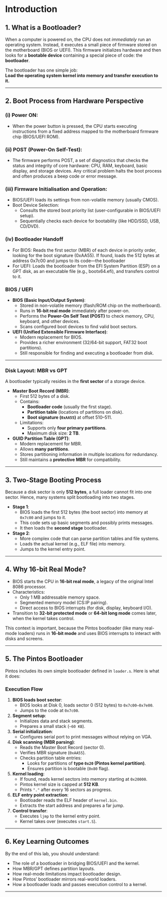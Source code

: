 # Introduction

## 1. What is a Bootloader?

When a computer is powered on, the CPU does not _immediately_ run an operating system. Instead, it executes a small piece of firmware stored on the motherboard (BIOS or UEFI). This firmware initializes hardware and then looks for a **bootable device** containing a special piece of code: the **bootloader**.

The bootloader has one simple job:\
**Load the operating system kernel into memory and transfer execution to it.**

***

## 2. Boot Process from Hardware Perspective

### (i) Power ON:

* When the power button is pressed, the CPU starts executing instructions from a fixed address mapped to the motherboard firmware chip (BIOS/UEFI ROM).

### (ii) POST (Power-On Self-Test):

* The firmware performs POST, a set of diagnostics that checks the status and integrity of core hardware: CPU, RAM, keyboard, basic display, and storage devices. Any critical problem halts the boot process and often produces a beep code or error message.

### (iii) Firmware Initialisation and Operation:

* BIOS/UEFI loads its settings from non-volatile memory (usually CMOS).
* Boot Device Selection:
  * Consults the stored boot priority list (user-configurable in BIOS/UEFI setup).
  * Sequentially checks each device for bootability (like HDD/SSD, USB, CD/DVD).

### (iv) Bootloader Handoff

* For BIOS: Reads the first sector (MBR) of each device in priority order, looking for the boot signature (0xAA55). If found, loads the 512 bytes at address 0x7c00 and jumps to its code—the bootloader
* For UEFI: Loads the bootloader from the EFI System Partition (ESP) on a GPT disk, as an executable file (e.g., bootx64.efi), and transfers control to it.

### BIOS / UEFI

* **BIOS (Basic Input/Output System)**:
  * Stored in non-volatile memory (flash/ROM chip on the motherboard).
  * Runs in **16-bit real mode** immediately after power-on.
  * Performs the **Power-On Self Test (POST)** to check memory, CPU, keyboard, and other devices.
  * Scans configured boot devices to find valid boot sectors.
* **UEFI (Unified Extensible Firmware Interface)**:
  * Modern replacement for BIOS.
  * Provides a richer environment (32/64-bit support, FAT32 boot partitions).
  * Still responsible for finding and executing a bootloader from disk.

***

### Disk Layout: MBR vs GPT

A bootloader typically resides in the **first sector** of a storage device.

* **Master Boot Record (MBR)**:
  * First 512 bytes of a disk.
  * Contains:
    * **Bootloader code** (usually the first stage).
    * **Partition table** (locations of partitions on disk).
    * **Boot signature (`0xAA55`)** at offset 510–511.
  * Limitations:
    * Supports only **four primary partitions**.
    * Maximum disk size: **2 TB**.
* **GUID Partition Table (GPT)**:
  * Modern replacement for MBR.
  * Allows **many partitions**.
  * Stores partitioning information in multiple locations for redundancy.
  * Still maintains a **protective MBR** for compatibility.

***

## 3. Two-Stage Booting Process

Because a disk sector is only **512 bytes**, a full loader cannot fit into one sector. Hence, many systems split bootloading into two stages.

* **Stage 1**:
  * BIOS loads the first 512 bytes (the boot sector) into memory at `0x7c00` and jumps to it.
  * This code sets up basic segments and possibly prints messages.
  * It then loads the **second stage** bootloader.
* **Stage 2**:
  * More complex code that can parse partition tables and file systems.
  * Loads the actual kernel (e.g., ELF file) into memory.
  * Jumps to the kernel entry point.

***

## 4. Why 16-bit Real Mode?

* BIOS starts the CPU in **16-bit real mode**, a legacy of the original Intel 8086 processor.
* Characteristics:
  * Only 1 MB addressable memory space.
  * Segmented memory model (CS:IP pairing).
  * Direct access to BIOS interrupts (for disk, display, keyboard I/O).
* Transition to **32-bit protected mode** or **64-bit long mode** comes later, when the kernel takes control.

This context is important, because the Pintos bootloader (like many real-mode loaders) runs in **16-bit mode** and uses BIOS interrupts to interact with disks and screens.

***

## 5. The Pintos Bootloader

Pintos includes its own simple bootloader defined in `loader.s`. Here is what it does:

### Execution Flow

1. **BIOS loads boot sector**:
   * BIOS looks at Disk 0, loads sector 0 (512 bytes) to `0x7c00–0x7e00`.
   * Jumps to the code at `0x7c00`.
2. **Segment setup**:
   * Initializes data and stack segments.
   * Prepares a small stack (`~60 KB`).
3. **Serial initialization**:
   * Configures serial port to print messages without relying on VGA.
4. **Disk scanning (MBR parsing)**:
   * Reads the Master Boot Record (sector 0).
   * Verifies MBR signature (`0xAA55`).
   * Checks partition table entries:
     * Looks for partitions of **type `0x20` (Pintos kernel partition)**.
     * Ensures partition is bootable (`0x80` flag).
5. **Kernel loading**:
   * If found, reads kernel sectors into memory starting at `0x20000`.
   * Pintos kernel size is capped at **512 KB**.
   * Prints `"."` after every 16 sectors as progress.
6. **ELF entry point extraction**:
   * Bootloader reads the ELF header of `kernel.bin`.
   * Extracts the start address and prepares a far jump.
7. **Control transfer**:
   * Executes `ljmp` to the kernel entry point.
   * Kernel takes over (executes `start.S`).

***

## 6. Key Learning Outcomes

By the end of this lab, you should understand:

* The role of a bootloader in bridging BIOS/UEFI and the kernel.
* How MBR/GPT defines partition layouts.
* How real-mode limitations impact bootloader design.
* How Pintos’ bootloader mirrors real-world loaders.
* How a bootloader loads and passes execution control to a kernel.

***
